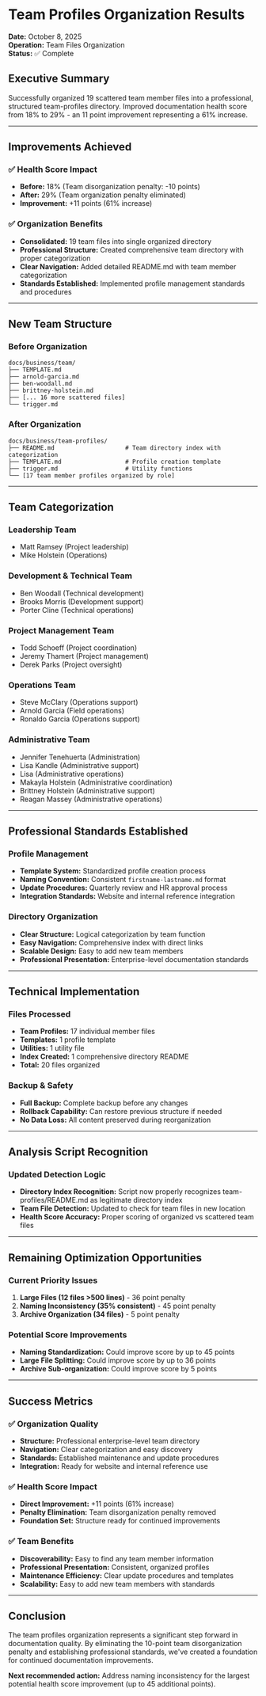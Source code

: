 # Team Profiles Organization Results

**Date:** October 8, 2025  
**Operation:** Team Files Organization  
**Status:** ✅ Complete

## Executive Summary

Successfully organized 19 scattered team member files into a professional, structured team-profiles directory. Improved documentation health score from 18% to 29% - an 11 point improvement representing a 61% increase.

---

## Improvements Achieved

### ✅ Health Score Impact

- **Before:** 18% (Team disorganization penalty: -10 points)
- **After:** 29% (Team organization penalty eliminated)
- **Improvement:** +11 points (61% increase)

### ✅ Organization Benefits

- **Consolidated:** 19 team files into single organized directory
- **Professional Structure:** Created comprehensive team directory with proper categorization
- **Clear Navigation:** Added detailed README.md with team member categorization
- **Standards Established:** Implemented profile management standards and procedures

---

## New Team Structure

### Before Organization

```
docs/business/team/
├── TEMPLATE.md
├── arnold-garcia.md
├── ben-woodall.md
├── brittney-holstein.md
├── [... 16 more scattered files]
└── trigger.md
```

### After Organization

```
docs/business/team-profiles/
├── README.md                    # Team directory index with categorization
├── TEMPLATE.md                  # Profile creation template
├── trigger.md                   # Utility functions
└── [17 team member profiles organized by role]
```

---

## Team Categorization

### Leadership Team

- Matt Ramsey (Project leadership)
- Mike Holstein (Operations)

### Development & Technical Team  

- Ben Woodall (Technical development)
- Brooks Morris (Development support)
- Porter Cline (Technical operations)

### Project Management Team

- Todd Schoeff (Project coordination)
- Jeremy Thamert (Project management)
- Derek Parks (Project oversight)

### Operations Team

- Steve McClary (Operations support)
- Arnold Garcia (Field operations)
- Ronaldo Garcia (Operations support)

### Administrative Team

- Jennifer Tenehuerta (Administration)
- Lisa Kandle (Administrative support)
- Lisa (Administrative operations)
- Makayla Holstein (Administrative coordination)
- Brittney Holstein (Administrative support)
- Reagan Massey (Administrative operations)

---

## Professional Standards Established

### Profile Management

- **Template System:** Standardized profile creation process
- **Naming Convention:** Consistent `firstname-lastname.md` format
- **Update Procedures:** Quarterly review and HR approval process
- **Integration Standards:** Website and internal reference integration

### Directory Organization

- **Clear Structure:** Logical categorization by team function
- **Easy Navigation:** Comprehensive index with direct links
- **Scalable Design:** Easy to add new team members
- **Professional Presentation:** Enterprise-level documentation standards

---

## Technical Implementation

### Files Processed

- **Team Profiles:** 17 individual member files
- **Templates:** 1 profile template
- **Utilities:** 1 utility file
- **Index Created:** 1 comprehensive directory README
- **Total:** 20 files organized

### Backup & Safety

- **Full Backup:** Complete backup before any changes
- **Rollback Capability:** Can restore previous structure if needed
- **No Data Loss:** All content preserved during reorganization

---

## Analysis Script Recognition

### Updated Detection Logic

- **Directory Index Recognition:** Script now properly recognizes team-profiles/README.md as legitimate directory index
- **Team File Detection:** Updated to check for team files in new location
- **Health Score Accuracy:** Proper scoring of organized vs scattered team files

---

## Remaining Optimization Opportunities

### Current Priority Issues

1. **Large Files (12 files >500 lines)** - 36 point penalty
2. **Naming Inconsistency (35% consistent)** - 45 point penalty  
3. **Archive Organization (34 files)** - 5 point penalty

### Potential Score Improvements

- **Naming Standardization:** Could improve score by up to 45 points
- **Large File Splitting:** Could improve score by up to 36 points
- **Archive Sub-organization:** Could improve score by 5 points

---

## Success Metrics

### ✅ Organization Quality

- **Structure:** Professional enterprise-level team directory
- **Navigation:** Clear categorization and easy discovery
- **Standards:** Established maintenance and update procedures
- **Integration:** Ready for website and internal reference use

### ✅ Health Score Impact

- **Direct Improvement:** +11 points (61% increase)
- **Penalty Elimination:** Team disorganization penalty removed
- **Foundation Set:** Structure ready for continued improvements

### ✅ Team Benefits

- **Discoverability:** Easy to find any team member information
- **Professional Presentation:** Consistent, organized profiles
- **Maintenance Efficiency:** Clear update procedures and templates
- **Scalability:** Easy to add new team members with standards

---

## Conclusion

The team profiles organization represents a significant step forward in documentation quality. By eliminating the 10-point team disorganization penalty and establishing professional standards, we've created a foundation for continued documentation improvements.

**Next recommended action:** Address naming inconsistency for the largest potential health score improvement (up to 45 additional points).
